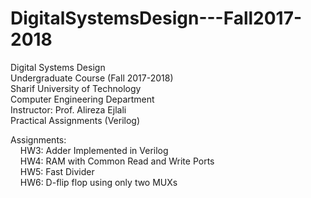 # DigitalSystemsDesign---Fall2017-2018
Digital Systems Design <br />
Undergraduate Course (Fall 2017-2018) <br />
Sharif University of Technology <br />
Computer Engineering Department <br />
Instructor: Prof. Alireza Ejlali <br />
Practical Assignments (Verilog) <br />


Assignments: <br /> 
    HW3: Adder Implemented in Verilog <br />
    HW4: RAM with Common Read and Write Ports <br />
    HW5: Fast Divider <br />
    HW6: D-flip flop using only two MUXs <br />
